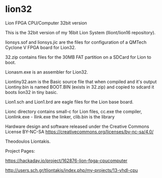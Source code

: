 # lion32
Lion FPGA CPU/Computer 32bit version

This is the 32bit version of my 16bit Lion System (lliont/lion16 repository).

lionsys.sof and lionsys.jic are the files for configuration of a QMTech Cyclone V FPGA board for Lion32.

32.zip contains files for the 30MB FAT partition on a SDCard for Lion to boot.

Lionasm.exe is an assembler for Lion32. 

Liontiny32.asm is the Basic source file that when compiled and it's output Liontiny.bin is named BOOT.BIN (exists in 32.zip) and copied to sdcard it boots lion32 in tiny basic.

Lion1.sch and Lion1.brd are eagle files for the Lion base board.

Lionc directory contains small-c for Lion files, cc.exe the compiler, Lionlink.exe - llink.exe the linker, clib.bin is the library

Hardware design and software released under the Creative Commons License BY-NC-SA https://creativecommons.org/licenses/by-nc-sa/4.0/

Theodoulos Liontakis.

Project Pages:

https://hackaday.io/project/162876-lion-fpga-cpucomputer

http://users.sch.gr/tliontakis/index.php/my-projects/13-vhdl-cpu




